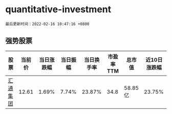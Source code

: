 # quantitative-investment

`最后更新时间：2022-02-16 10:47:16 +0800`

## 强势股票

|股票|当前价|当日涨跌幅|当日振幅|当日换手率|市盈率TTM|总市值|近10日涨跌幅|
|----|----|----|----|----|----|----|----|
|[汇通集团](https://xueqiu.com/S/SH603176)|12.61|1.69%|7.74%|23.87%|34.8|58.85亿|23.75%|

